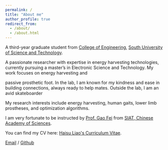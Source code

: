 ```yaml
---
permalink: /
title: "About me"
author_profile: true
redirect_from: 
  - /about/
  - /about.html
---
```



A third-year graduate student from [College of Engineering](https://coe.sustech.edu.cn/), [South University of Science and Technology](https://www.sustech.edu.cn/). 

A passionate researcher with expertise in energy harvesting technologies, currently pursuing a master’s in Electronic Science and Technology. My work focuses on energy harvesting and 

passive prosthetic foot. In the lab, I am known for my kindness and ease in building connections, always ready to help mates. Outside the lab, I am an avid skateboarder

My research interests include energy harvesting, human gaits, lower limb prostheses, and optimization algorithms.

I am very fortunate to be instructed by [Prof. Gao Fei](https://people.ucas.edu.cn/~GAOFEI2?language=en) from [ SIAT, Chinese Academy of Sciences](https://www.siat.ac.cn//). 

You can find my CV here: [Haisu Liao's Curriculum Vitae](assets/webfonts/PHD.pdf).

[Email](hs.liao@siat.ac.cn) / [Github](https://liaohaisu.github.io/Liao-haisu.github.io/) 

